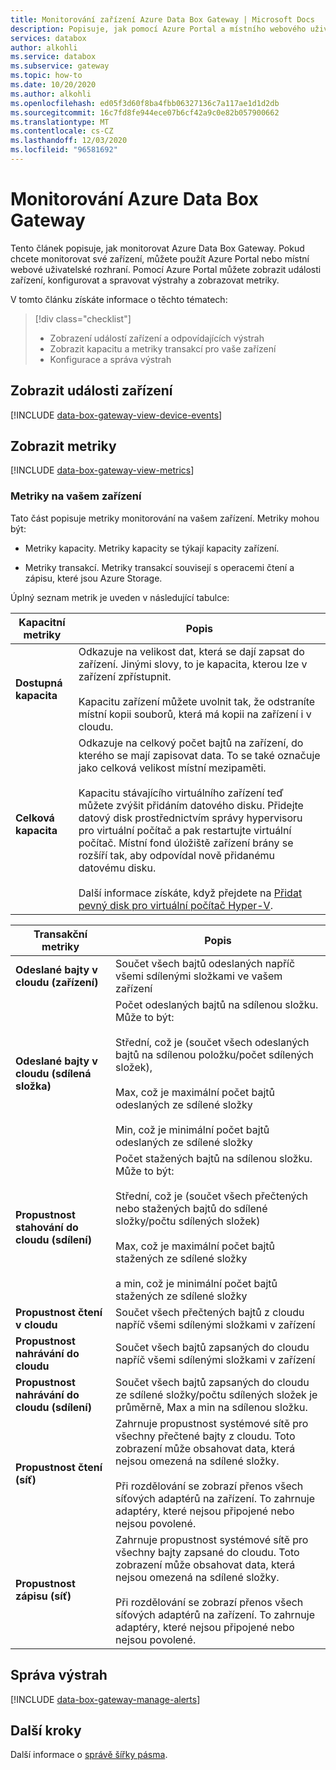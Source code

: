 ```yaml
---
title: Monitorování zařízení Azure Data Box Gateway | Microsoft Docs
description: Popisuje, jak pomocí Azure Portal a místního webového uživatelského rozhraní monitorovat Azure Data Box Gateway.
services: databox
author: alkohli
ms.service: databox
ms.subservice: gateway
ms.topic: how-to
ms.date: 10/20/2020
ms.author: alkohli
ms.openlocfilehash: ed05f3d60f8ba4fbb06327136c7a117ae1d1d2db
ms.sourcegitcommit: 16c7fd8fe944ece07b6cf42a9c0e82b057900662
ms.translationtype: MT
ms.contentlocale: cs-CZ
ms.lasthandoff: 12/03/2020
ms.locfileid: "96581692"
---
```

# <a name="monitor-your-azure-data-box-gateway"></a>Monitorování Azure Data Box Gateway

Tento článek popisuje, jak monitorovat Azure Data Box Gateway. Pokud chcete monitorovat své zařízení, můžete použít Azure Portal nebo místní webové uživatelské rozhraní. Pomocí Azure Portal můžete zobrazit události zařízení, konfigurovat a spravovat výstrahy a zobrazovat metriky.

V tomto článku získáte informace o těchto tématech:

> [!div class="checklist"]
>
> * Zobrazení událostí zařízení a odpovídajících výstrah
> * Zobrazit kapacitu a metriky transakcí pro vaše zařízení
> * Konfigurace a správa výstrah

## <a name="view-device-events"></a>Zobrazit události zařízení

[!INCLUDE [data-box-gateway-view-device-events](../../includes/data-box-gateway-view-device-events.md)]

## <a name="view-metrics"></a>Zobrazit metriky

[!INCLUDE [data-box-gateway-view-metrics](../../includes/data-box-gateway-view-metrics.md)]

### <a name="metrics-on-your-device"></a>Metriky na vašem zařízení

Tato část popisuje metriky monitorování na vašem zařízení. Metriky mohou být:

* Metriky kapacity. Metriky kapacity se týkají kapacity zařízení.

* Metriky transakcí. Metriky transakcí souvisejí s operacemi čtení a zápisu, které jsou Azure Storage.

Úplný seznam metrik je uveden v následující tabulce:

|Kapacitní metriky                     |Popis  |
|-------------------------------------|-------------|
|**Dostupná kapacita**               | Odkazuje na velikost dat, která se dají zapsat do zařízení. Jinými slovy, to je kapacita, kterou lze v zařízení zpřístupnit. <br></br>Kapacitu zařízení můžete uvolnit tak, že odstraníte místní kopii souborů, která má kopii na zařízení i v cloudu.        |
|**Celková kapacita**                   | Odkazuje na celkový počet bajtů na zařízení, do kterého se mají zapisovat data. To se také označuje jako celková velikost místní mezipaměti. <br></br> Kapacitu stávajícího virtuálního zařízení teď můžete zvýšit přidáním datového disku. Přidejte datový disk prostřednictvím správy hypervisoru pro virtuální počítač a pak restartujte virtuální počítač. Místní fond úložiště zařízení brány se rozšíří tak, aby odpovídal nově přidanému datovému disku. <br></br>Další informace získáte, když přejdete na [Přidat pevný disk pro virtuální počítač Hyper-V](https://www.youtube.com/watch?v=EWdqUw9tTe4). |

|Transakční metriky              | Popis         |
|-------------------------------------|---------|
|**Odeslané bajty v cloudu (zařízení)**    | Součet všech bajtů odeslaných napříč všemi sdílenými složkami ve vašem zařízení        |
|**Odeslané bajty v cloudu (sdílená složka)**     | Počet odeslaných bajtů na sdílenou složku. Může to být: <br></br> Střední, což je (součet všech odeslaných bajtů na sdílenou položku/počet sdílených složek),  <br></br>Max, což je maximální počet bajtů odeslaných ze sdílené složky <br></br>Min, což je minimální počet bajtů odeslaných ze sdílené složky      |
|**Propustnost stahování do cloudu (sdílení)**| Počet stažených bajtů na sdílenou složku. Může to být: <br></br> Střední, což je (součet všech přečtených nebo stažených bajtů do sdílené složky/počtu sdílených složek) <br></br> Max, což je maximální počet bajtů stažených ze sdílené složky<br></br> a min, což je minimální počet bajtů stažených ze sdílené složky  |
|**Propustnost čtení v cloudu**            | Součet všech přečtených bajtů z cloudu napříč všemi sdílenými složkami v zařízení     |
|**Propustnost nahrávání do cloudu**          | Součet všech bajtů zapsaných do cloudu napříč všemi sdílenými složkami v zařízení     |
|**Propustnost nahrávání do cloudu (sdílení)**  | Součet všech bajtů zapsaných do cloudu ze sdílené složky/počtu sdílených složek je průměrně, Max a min na sdílenou složku.      |
|**Propustnost čtení (síť)**           | Zahrnuje propustnost systémové sítě pro všechny přečtené bajty z cloudu. Toto zobrazení může obsahovat data, která nejsou omezená na sdílené složky. <br></br>Při rozdělování se zobrazí přenos všech síťových adaptérů na zařízení. To zahrnuje adaptéry, které nejsou připojené nebo nejsou povolené.      |
|**Propustnost zápisu (síť)**       | Zahrnuje propustnost systémové sítě pro všechny bajty zapsané do cloudu. Toto zobrazení může obsahovat data, která nejsou omezená na sdílené složky. <br></br>Při rozdělování se zobrazí přenos všech síťových adaptérů na zařízení. To zahrnuje adaptéry, které nejsou připojené nebo nejsou povolené.          |

## <a name="manage-alerts"></a>Správa výstrah

[!INCLUDE [data-box-gateway-manage-alerts](../../includes/data-box-gateway-manage-alerts.md)]

## <a name="next-steps"></a>Další kroky

Další informace o [správě šířky pásma](data-box-gateway-manage-bandwidth-schedules.md).
